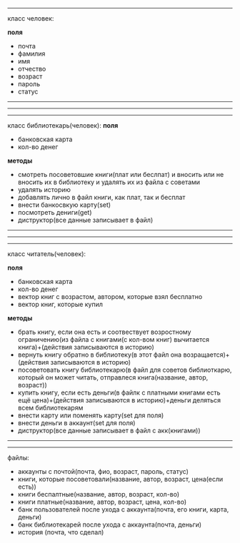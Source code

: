 --------------------
класс человек:

________поля________

- почта
- фамилия
- имя
- отчество
- возраст
- пароль
- статус

_____________________
---------------------

---------------------
класс библиотекарь(человек):
________поля________

- банковская карта
- кол-во денег

______методы______

- смотреть посоветовшие книги(плат или беслпат) и вносить или не вносить их в библиотеку и удалять их из файла с советами
- удалять историю 
- добавлять лично в файл книги, как плат, так и бесплат
- внести банкосвкую карту(set)
- посмотреть дениги(get)
- диструктор(все данные записывает в файл)

______________________
---------------------

---------------------
класс читатель(человек):

________поля________

- банковская карта
- кол-во денег
- вектор книг с возрастом, автором, которые взял бесплатно
- вектор книг, которые купил

______методы______

- брать книгу, если она есть и соотвествует возростному ограничению(из файла с книгами(с кол-вом книг) вычитается книга)+(действия записываются в историю)
- вернуть книгу обратно в библиотеку(в этот файл она возращается)+(действия записываются в историю)
- посоветовать книгу библиотекарю(в файл для советов библиоткарю, который он может читать, отправлеся книга(название, автор, возраст))
- купить книгу, если есть деньги(в файлк с платными книгами есть ещё цена)+(действия записываются в историю)+деньги деляться всем библиотекарям
- внести карту или поменять карту(set для поля)
- внести деньги в аккаунт(set для поля)
- диструктор(все данные записывает в файл с акк(книгами))

______________________
---------------------


файлы:
- аккаунты с почтой(почта, фио, возраст, пароль, статус)
- книги, которые посоветовали(название, автор, возраст, цена(если есть))
- книги беспалтные(название, автор, возраст, кол-во)
- книги платные(название, автор, возраст, цена, кол-во)
- банк пользователей после ухода с аккаунта(почта, его книги, карта, деньги)
- банк библиотекарей после ухода с аккаунта(почта, деньги)
- история (почта, что сделал)

